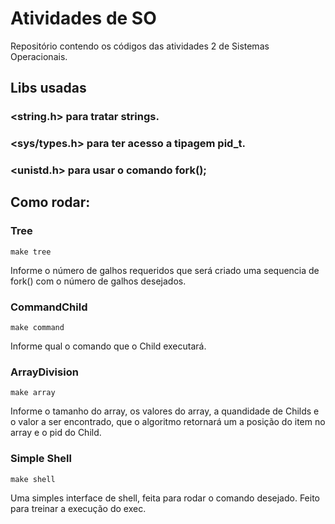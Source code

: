 # Atividades de SO

Repositório contendo os códigos das atividades 2 de Sistemas Operacionais.

## Libs usadas

### <string.h> para tratar strings.

### <sys/types.h> para ter acesso a tipagem pid_t.

### <unistd.h> para usar o comando fork();

## Como rodar:

### Tree

`make tree`

Informe o número de galhos requeridos que será criado uma sequencia de fork() com o número de galhos desejados.

### CommandChild

`make command`

Informe qual o comando que o Child executará.

### ArrayDivision

`make array`

Informe o tamanho do array, os valores do array, a quandidade de Childs e o valor a ser encontrado, que o algoritmo retornará um a posição do item no array e o pid do Child.

### Simple Shell

`make shell`

Uma simples interface de shell, feita para rodar o comando desejado. Feito para treinar a execução do exec.